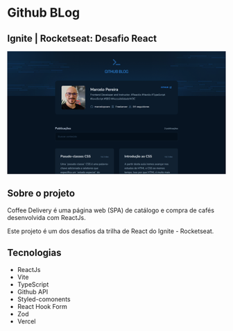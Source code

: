# Github BLog

## Ignite | Rocketseat: Desafio React

![Screen desktop website](screenshot-ignite-github-blog.png)

## Sobre o projeto

Coffee Delivery é uma página web (SPA) de catálogo e compra de cafés desenvolvida com ReactJs.

Este projeto é um dos desafios da trilha de React do Ignite - Rocketseat.

## Tecnologias

- ReactJs
- Vite
- TypeScript
- Github API
- Styled-comonents
- React Hook Form
- Zod
- Vercel
